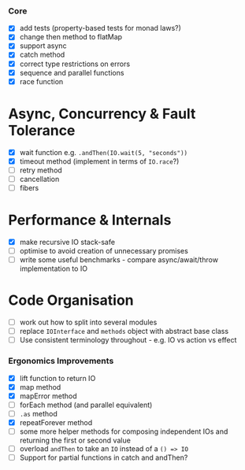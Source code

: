 ### Core

- [x] add tests (property-based tests for monad laws?)
- [x] change then method to flatMap
- [x] support async
- [X] catch method
- [X] correct type restrictions on errors
- [x] sequence and parallel functions
- [x] race function

# Async, Concurrency & Fault Tolerance

- [x] wait function e.g. `.andThen(IO.wait(5, "seconds"))`
- [x] timeout method (implement in terms of `IO.race`?)
- [ ] retry method
- [ ] cancellation
- [ ] fibers

# Performance & Internals

- [x] make recursive IO stack-safe
- [ ] optimise to avoid creation of unnecessary promises
- [ ] write some useful benchmarks - compare async/await/throw implementation to IO

# Code Organisation

- [ ] work out how to split into several modules
- [ ] replace `IOInterface` and `methods` object with abstract base class
- [ ] Use consistent terminology throughout - e.g. IO vs action vs effect

### Ergonomics Improvements

- [x] lift function to return IO
- [X] map method
- [X] mapError method
- [ ] forEach method (and parallel equivalent)
- [ ] `.as` method
- [x] repeatForever method
- [ ] some more helper methods for composing independent IOs and returning the first or second value
- [ ] overload `andThen` to take an `IO` instead of a `() => IO`
- [ ] Support for partial functions in catch and andThen?